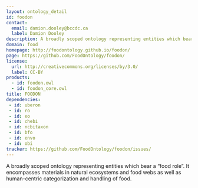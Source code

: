```yaml
---
layout: ontology_detail
id: foodon
contact:
  email: damion.dooley@bccdc.ca
  label: Damion Dooley
description: A broadly scoped ontology representing entities which bear a “food role”.  It encompasses materials in natural ecosystems and food webs as well as human-centric categorization and handling of food.
domain: food
homepage: http://foodontology.github.io/foodon/
page: https://github.com/FoodOntology/foodon/
license:
  url: http://creativecommons.org/licenses/by/3.0/
  label: CC-BY
products:
  - id: foodon.owl
  - id: foodon_core.owl
title: FOODON
dependencies:
 - id: uberon
 - id: ro
 - id: eo
 - id: chebi
 - id: ncbitaxon
 - id: bfo
 - id: envo
 - id: obi
tracker: https://github.com/FoodOntology/foodon/issues/
---
```


A broadly scoped ontology representing entities which bear a “food role”.  It encompasses materials in natural ecosystems and food webs as well as human-centric categorization and handling of food.
